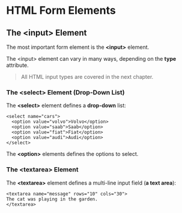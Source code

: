 # HTML Form Elements

## The &lt;input&gt; Element

The most important form element is the **&lt;input&gt;** element.

The &lt;input&gt; element can vary in many ways, depending on the **type** attribute.

> All HTML input types are covered in the next chapter.



### The &lt;select&gt; Element \(Drop-Down List\)

The **&lt;select&gt;** element defines a **drop-down** list:

```
<select name="cars">
  <option value="volvo">Volvo</option>
  <option value="saab">Saab</option>
  <option value="fiat">Fiat</option>
  <option value="audi">Audi</option>
</select>
```

The **&lt;option&gt;** elements defines the options to select.

### The &lt;textarea&gt; Element

The **&lt;textarea&gt;** element defines a multi-line input field \(**a text area**\):



```
<textarea name="message" rows="10" cols="30">
The cat was playing in the garden.
</textarea>
```

